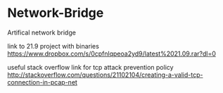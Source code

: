 # Network-Bridge
Artifical network bridge

link to 21.9 project with binaries
https://www.dropbox.com/s/0cpfnlqpeoa2yd9/latest%2021.09.rar?dl=0

useful stack overflow link for tcp attack prevention policy
http://stackoverflow.com/questions/21102104/creating-a-valid-tcp-connection-in-pcap-net
